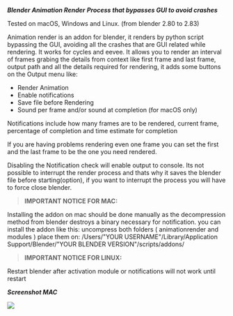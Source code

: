 ***Blender Animation Render***
***Process that bypasses GUI to avoid crashes***

Tested on macOS, Windows and Linux. (from blender 2.80 to 2.83)

Animation render is an addon for blender, it renders by python script bypassing the GUI, avoiding all the crashes that are GUI related while rendering. It works for cycles and eevee. It allows you to render an interval of frames grabing the details from context like first frame and last frame, output path and all the details required for rendering, it adds some buttons on the Output menu like:
- Render Animation
- Enable notifications
- Save file before Rendering
- Sound per frame and/or sound at completion (for macOS only)

Notifications include how many frames are to be rendered, current frame, percentage of completion and time estimate for completion

If you are having problems rendering even one frame you can set the first and the last frame to be the one you need rendered.

Disabling the Notification check will enable output to console.
Its not possible to interrupt the render process and thats why it saves the blender file before starting(option), if you want to interrupt the process you will have to force close blender.

>**IMPORTANT NOTICE FOR MAC:**

Installing the addon on mac should be done manually as the decompression method from blender destroys a binary necessary for notification.
you can install the addon like this:
uncompress both folders ( animationrender and modules )
place them on:
/Users/"YOUR USERNAME"/Library/Application Support/Blender/"YOUR BLENDER VERSION"/scripts/addons/

>**IMPORTANT NOTICE FOR LINUX:**

Restart blender after activation module or notifications will not work until restart


***Screenshot MAC***

![](https://raw.githubusercontent.com/thebadking/animationrender/master/screenshots/screenshot_macOS.png)
